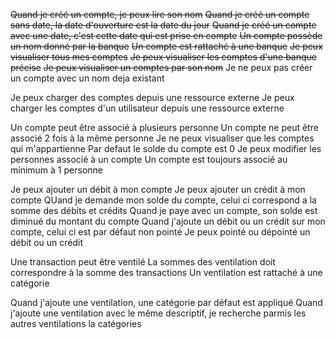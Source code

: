 ~~Quand je créé un compte, je peux lire son nom~~
~~Quand je créé un compte sans date, la date d'ouverture est la date du jour~~
~~Quand je créé un compte avec une date, c'est cette date qui est prise en compte~~
~~Un compte possède un nom donné par la banque~~
~~Un compte est rattaché à une banque~~
~~Je peux visualiser tous mes comptes~~
~~Je peux visualiser les comptes d'une banque précise~~
~~Je peux visualiser un comptes par son nom~~
Je ne peux pas créer un compte avec un nom deja existant

Je peux charger des comptes depuis une ressource externe
Je peux charger les comptes d'un utilisateur depuis une ressource externe

Un compte peut être associé à plusieurs personne
Un compte ne peut être associé 2 fois à la même personne
Je ne peux visualiser que les comptes qui m'appartienne
Par defaut le solde du compte est 0
Je peux modifier les personnes associé à un compte
Un compte est toujours associé au minimum à 1 personne

Je peux ajouter un débit à mon compte
Je peux ajouter un crédit à mon compte
QUand je demande mon solde du compte, celui ci correspond a la somme des débits et crédits
Quand je paye avec un compte, son solde est diminué du montant du compte
Quand j'ajoute un débit ou un crédit sur mon compte, celui ci est par défaut non pointé
Je peux pointé ou dépointé un débit ou un crédit

Une transaction peut être ventilé
La sommes des ventilation doit correspondre à la somme des transactions
Un ventilation est rattaché à une catégorie

Quand j'ajoute une ventilation, une catégorie par défaut est appliqué
Quand j'ajoute une ventilation avec le même descriptif, je recherche parmis les autres ventilations la catégories
 